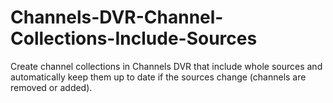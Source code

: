 # Channels-DVR-Channel-Collections-Include-Sources
 Create channel collections in Channels DVR that include whole sources and automatically keep them up to date if the sources change (channels are removed or added).
